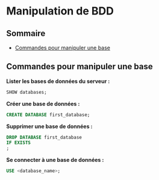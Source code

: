 # Manipulation de BDD

## Sommaire

- [Commandes pour manipuler une base](#commandes-pour-manipuler-une-base)

## Commandes pour manipuler une base

**Lister les bases de données du serveur :**

```sql
SHOW databases; 
```

**Créer une base de données :**

```sql
CREATE DATABASE first_database;
```

**Supprimer une base de données :**

```sql
DROP DATABASE first_database
IF EXISTS
;
```

**Se connecter à une base de données :**

```sql
USE <database_name>; 
```
